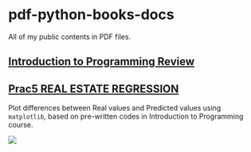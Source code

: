# pdf-python-books-docs
All of my public contents in PDF files.

## [Introduction to Programming Review](https://github.com/htnminh/pdf-python-books-docs/tree/main/Introduction%20to%20Programming%20Review)

## [Prac5 REAL ESTATE REGRESSION](https://github.com/htnminh/pdf-python-books-docs/tree/main/Prac5%20REAL%20ESTATE%20REGRESSION)
Plot differences between Real values and Predicted values using `matplotlib`, based on pre-written codes in Introduction to Programming course.

![](https://github.com/htnminh/pdf-python-books-docs/blob/8bd608697767ad3665689447a2cee1b90db1438e/Prac5%20REAL%20ESTATE%20REGRESSION/Capture.PNG)
